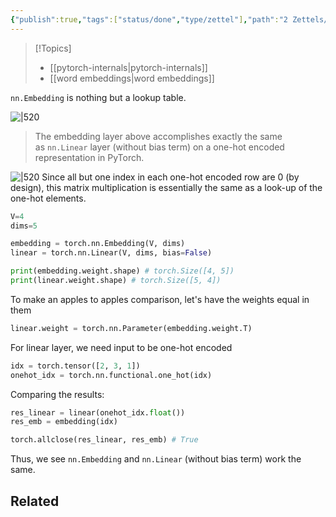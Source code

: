 ```yaml
---
{"publish":true,"tags":["status/done","type/zettel"],"path":"2 Zettels/similarity of nn.Embedding and nn.Linear in Pytorch.md","permalink":"/2-zettels/similarity-of-nn-embedding-and-nn-linear-in-pytorch/","PassFrontmatter":true}
---
```





> [!Topics]
> - [[pytorch-internals\|pytorch-internals]]
> - [[word embeddings\|word embeddings]]

`nn.Embedding` is nothing but a lookup table.

![|520](https://res.cloudinary.com/dcameztw9/image/upload/v1727348748/qyiij4ggce93baxnmfkz.png)

>The embedding layer above accomplishes exactly the same as `nn.Linear` layer (without bias term) on a one-hot encoded representation in PyTorch.

![|520](https://res.cloudinary.com/dcameztw9/image/upload/v1727348963/yitsgnef0mhzprguo5wo.png)
Since all but one index in each one-hot encoded row are 0 (by design), this matrix multiplication is essentially the same as a look-up of the one-hot elements.

```python
V=4
dims=5

embedding = torch.nn.Embedding(V, dims) 
linear = torch.nn.Linear(V, dims, bias=False)

print(embedding.weight.shape) # torch.Size([4, 5])
print(linear.weight.shape) # torch.Size([5, 4])
```

To make an apples to apples comparison, let's have the weights equal in them
```python
linear.weight = torch.nn.Parameter(embedding.weight.T)
```

For linear layer, we need input to be one-hot encoded
```python
idx = torch.tensor([2, 3, 1])
onehot_idx = torch.nn.functional.one_hot(idx)
```

Comparing the results:
```python
res_linear = linear(onehot_idx.float())
res_emb = embedding(idx)

torch.allclose(res_linear, res_emb) # True
```

Thus, we see `nn.Embedding` and `nn.Linear` (without bias term) work the same.

## Related
